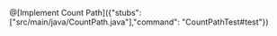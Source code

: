 



@[Implement Count Path]({"stubs": ["src/main/java/CountPath.java"],"command": "CountPathTest#test"})